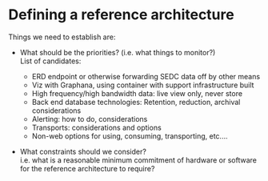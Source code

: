 # Defining a reference architecture

Things we need to establish are:

- What should be the priorities? (i.e. what things to monitor?)  
  List of candidates:  
    - ERD endpoint or otherwise forwarding SEDC data off by other means
    - Viz with Graphana, using container with support infrastructure built
    - High frequency/high bandwidth data: live view only, never store
    - Back end database technologies: Retention, reduction, archival 
      considerations
    - Alerting: how to do, considerations
    - Transports: considerations and options
    - Non-web options for using, consuming, transporting, etc....

- What constraints should we consider?  
  i.e. what is a reasonable minimum commitment of hardware or software for the
  reference architecture to require?


